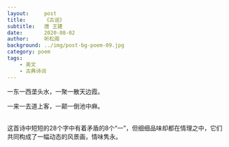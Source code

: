```yaml
---
layout:     post
title:      《古谣》
subtitle:   唐 王建
date:       2020-08-02
author:     听松阁
background: ../img/post-bg-poem-09.jpg
category: poem
tags:
    - 美文
    - 古典诗词
---
```


一东一西垄头水，一聚一散天边霞。<br>

一来一去道上客，一颠一倒池中麻。<br><br>

这首诗中短短的28个字中有着矛盾的8个“一”，但细细品味却都在情理之中，它们共同构成了一幅动态的风景画，情味隽永。
